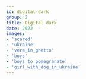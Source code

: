 ```yaml
---
id: digital-dark
group: 2
title: Digital dark
date: 2022
images:
- 'scared'
- 'ukraine'
- 'vera_in_ghetto'
- 'boys'
- 'boys_to_pomegranate'
- 'girl_with_dog_in_ukraine'
---
```

